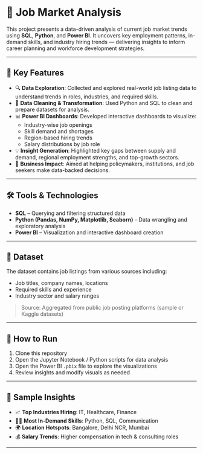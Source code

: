 # 💼 Job Market Analysis

This project presents a data-driven analysis of current job market trends using **SQL**, **Python**, and **Power BI**. It uncovers key employment patterns, in-demand skills, and industry hiring trends — delivering insights to inform career planning and workforce development strategies.

---

## 🧠 Key Features

- 🔍 **Data Exploration**: Collected and explored real-world job listing data to understand trends in roles, industries, and required skills.
- 🧹 **Data Cleaning & Transformation**: Used Python and SQL to clean and prepare datasets for analysis.
- 📊 **Power BI Dashboards**: Developed interactive dashboards to visualize:
  - Industry-wise job openings  
  - Skill demand and shortages  
  - Region-based hiring trends  
  - Salary distributions by job role
- 💡 **Insight Generation**: Highlighted key gaps between supply and demand, regional employment strengths, and top-growth sectors.
- 🎯 **Business Impact**: Aimed at helping policymakers, institutions, and job seekers make data-backed decisions.

---

## 🛠️ Tools & Technologies

- **SQL** – Querying and filtering structured data  
- **Python (Pandas, NumPy, Matplotlib, Seaborn)** – Data wrangling and exploratory analysis  
- **Power BI** – Visualization and interactive dashboard creation  

---

## 📁 Dataset

The dataset contains job listings from various sources including:
- Job titles, company names, locations
- Required skills and experience
- Industry sector and salary ranges

> Source: Aggregated from public job posting platforms (sample or Kaggle datasets)

---

## 🚀 How to Run

1. Clone this repository
2. Open the Jupyter Notebook / Python scripts for data analysis
3. Open the Power BI `.pbix` file to explore the visualizations
4. Review insights and modify visuals as needed

---

## 📌 Sample Insights

- 📈 **Top Industries Hiring**: IT, Healthcare, Finance
- 🧑‍💻 **Most In-Demand Skills**: Python, SQL, Communication
- 🌍 **Location Hotspots**: Bangalore, Delhi NCR, Mumbai
- 💰 **Salary Trends**: Higher compensation in tech & consulting roles

---



